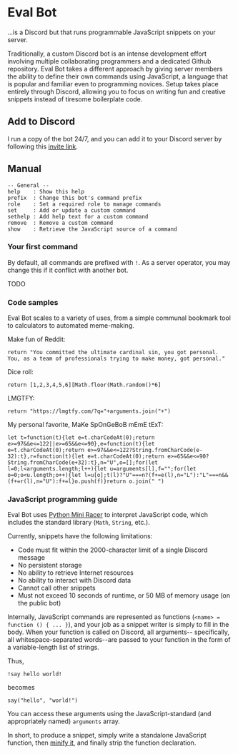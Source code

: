 # Eval Bot

...is a Discord but that runs programmable JavaScript snippets on your server.

Traditionally, a custom Discord bot is an intense development effort involving
multiple collaborating programmers and a dedicated Github repository. Eval Bot
takes a different approach by giving server members the ability to define their
own commands using JavaScript, a language that is popular and familiar even to
programming novices. Setup takes place entirely through Discord, allowing you to
focus on writing fun and creative snippets instead of tiresome boilerplate code.

## Add to Discord

I run a copy of the bot 24/7, and you can add it to your Discord server by
following this [invite link](https://discordapp.com/api/oauth2/authorize?client_id=621193444613947414&permissions=2048&scope=bot).

## Manual

```
-- General --
help    : Show this help
prefix  : Change this bot's command prefix
role    : Set a required role to manage commands
set     : Add or update a custom command
sethelp : Add help text for a custom command
remove  : Remove a custom command
show    : Retrieve the JavaScript source of a command
```

### Your first command

By default, all commands are prefixed with `!`. As a server operator, you may
change this if it conflict with another bot.

TODO

### Code samples

Eval Bot scales to a variety of uses, from a simple communal bookmark tool to
calculators to automated meme-making.

Make fun of Reddit:

```
return "You committed the ultimate cardinal sin, you got personal. You, as a team of professionals trying to make money, got personal."
```

Dice roll:

```
return [1,2,3,4,5,6][Math.floor(Math.random()*6]
```

LMGTFY:

```
return "https://lmgtfy.com/?q="+arguments.join("+")
```

My personal favorite, MaKe SpOnGeBoB mEmE tExT:

```
let t=function(t){let e=t.charCodeAt(0);return e>=97&&e<=122||e>=65&&e<=90},e=function(t){let e=t.charCodeAt(0);return e>=97&&e<=122?String.fromCharCode(e-32):t},r=function(t){let e=t.charCodeAt(0);return e>=65&&e<=90?String.fromCharCode(e+32):t},n="U",o=[];for(let l=0;l<arguments.length;l++){let u=arguments[l],f="";for(let o=0;o<u.length;o++){let l=u[o];t(l)?"U"===n?(f+=e(l),n="L"):"L"===n&&(f+=r(l),n="U"):f+=l}o.push(f)}return o.join(" ")
```

### JavaScript programming guide

Eval Bot uses [Python Mini Racer](https://github.com/sqreen/PyMiniRacer) to
interpret JavaScript code, which includes the standard library (`Math`, `String`,
etc.).

Currently, snippets have the following limitations:

- Code must fit within the 2000-character limit of a single Discord message
- No persistent storage
- No ability to retrieve Internet resources
- No ability to interact with Discord data
- Cannot call other snippets
- Must not exceed 10 seconds of runtime, or 50 MB of memory usage (on the public
  bot)

Internally, JavaScript commands are represented as functions
(`<name> = function () { ... }`), and your job as a snippet writer is simply to
fill in the body. When your function is called on Discord, all arguments--
specifically, all whitespace-separated words--are passed to your function in the
form of a variable-length list of strings.

Thus,

```
!say hello world!
```

becomes

```
say("hello", "world!")
```

You can access these arguments using the JavaScript-standard (and appropriately
named) `arguments` array.

In short, to produce a snippet, simply write a standalone JavaScript function,
then [minify it](https://javascript-minifier.com), and finally strip the
function declaration.
